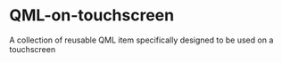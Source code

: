 # QML-on-touchscreen
A collection of reusable QML item specifically designed to be used on a touchscreen
